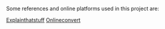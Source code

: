 Some references and online platforms used in this project are:

[Explainthatstuff](https://www.explainthatstuff.com/how-mp3players-work.html)
[Onlineconvert](https://audio.online-convert.com/convert-to-wav)